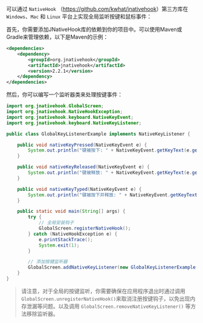 可以通过 `NativeHook` （<https://github.com/kwhat/jnativehook>）第三方库在 `Windows`、`Mac` 和 `Linux` 平台上实现全局监听按键和鼠标事件：

首先，你需要添加JNativeHook库的依赖到你的项目中。可以使用Maven或Gradle来管理依赖，以下是Maven的示例：

```xml
<dependencies>
    <dependency>
        <groupId>org.jnativehook</groupId>
        <artifactId>jnativehook</artifactId>
        <version>2.2.1</version>
    </dependency>
</dependencies>
```

然后，你可以编写一个监听器类来处理按键事件：

```java
import org.jnativehook.GlobalScreen;
import org.jnativehook.NativeHookException;
import org.jnativehook.keyboard.NativeKeyEvent;
import org.jnativehook.keyboard.NativeKeyListener;

public class GlobalKeyListenerExample implements NativeKeyListener {

    public void nativeKeyPressed(NativeKeyEvent e) {
        System.out.println("键被按下: " + NativeKeyEvent.getKeyText(e.getKeyCode()));
    }

    public void nativeKeyReleased(NativeKeyEvent e) {
        System.out.println("键被释放: " + NativeKeyEvent.getKeyText(e.getKeyCode()));
    }

    public void nativeKeyTyped(NativeKeyEvent e) {
        System.out.println("键被按下并释放: " + NativeKeyEvent.getKeyText(e.getKeyCode()));
    }

    public static void main(String[] args) {
        try {
            // 全局安装钩子
            GlobalScreen.registerNativeHook();
        } catch (NativeHookException e) {
            e.printStackTrace();
            System.exit(1);
        }

        // 添加按键监听器
        GlobalScreen.addNativeKeyListener(new GlobalKeyListenerExample());
    }
}
```

> 请注意，对于全局的按键监听，你需要确保在应用程序退出时通过调用`GlobalScreen.unregisterNativeHook()`来取消注册按键钩子，以免出现内存泄漏等问题。以及调用 `GlobalScreen.removeNativeKeyListener()` 等方法移除监听器。

